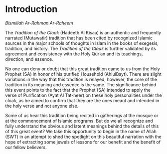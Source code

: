 Introduction
============

*Bismillah Ar-Rahman Ar-Raheem*

The *Tradition of the Cloak* (Hadeeth Al Kisaa) is an authentic and
frequently narrated (Mutawatir) tradition that has been cited by
recognized Islamic sources in the major schools of thoughts in Islam in
the books of exegesis, tradition, and history. The *Tradition of the
Cloak* is further validated by its agreement and consistency with the
Holy Qur’an and its teachings, direction, and essence.

No one can deny or doubt that this great tradition came to us from the
Holy Prophet (SA) in honor of his purified Household (AhlulBayt). There
are slight variations in the way that this tradition is relayed;
however, the core of the tradition in its meaning and essence is the
same. The significance behind this event points to the fact that the
Prophet (SA) intended to apply the verse of Purification (Ayat Al
Tat-heer) on these holy personalities under the cloak, as he aimed to
confirm that they are the ones meant and intended in the holy verse and
not anyone else.

Some of us hear this tradition being recited in gatherings at the mosque
or at the commencement of Islamic programs. But do we all recognize and
fully understand the obvious and latent meanings behind the details of
this of this great event? We take this opportunity to begin in the name
of Allah (SWT) in an attempt to shed the spotlight on this beautiful
narration with the hope of extracting some jewels of lessons for our
benefit and the benefit of our fellow believers.


